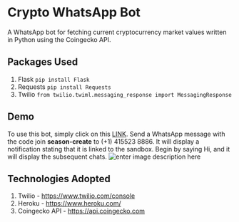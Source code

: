 # Crypto WhatsApp Bot
A WhatsApp bot for fetching current cryptocurrency market values written in Python using the Coingecko API.

## Packages Used
1. Flask `pip install Flask`
2. Requests `pip install Requests`
3. Twilio `from twilio.twiml.messaging_response import MessagingResponse`

## Demo

To use this bot, simply click on this [LINK](https://api.whatsapp.com/send?phone=14155238886&text=join%20season-create&source=&data=). Send a WhatsApp message with the code join **season-create** to (+1) 415523 8886. It will display a notification stating that it is linked to the sandbox. Begin by saying Hi, and it will display the subsequent chats.
![enter image description here](https://github.com/varunherlekar/crypto-wp-bot/blob/main/ezgif-1-af18e4530e.gif?raw=true)
## Technologies Adopted
1. Twilio - https://www.twilio.com/console
2. Heroku - https://www.heroku.com/
3. Coingecko API - https://api.coingecko.com
